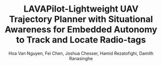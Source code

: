 ---
layout: pub
title: LAVAPilot-Lightweight UAV Trajectory Planner with Situational Awareness for Embedded Autonomy to Track and Locate Radio-tags
author: Hoa Van Nguyen, Fei Chen, Joshua Chesser, Hamid Rezatofighi, Damith Ranasinghe
publisher: International Conference on Intelligent Robots and Systems (IROS20)
paper_link: https://arxiv.org/pdf/2007.15860.pdf
project_link: false
year: 2020
comments: true
category: blog
---
